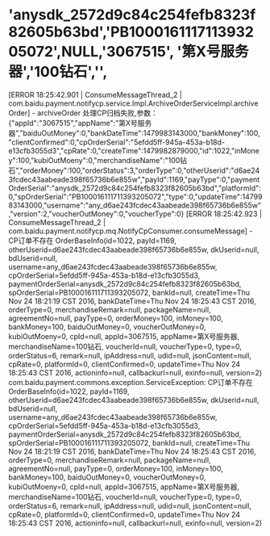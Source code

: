 # 'anysdk_2572d9c84c254fefb8323f82605b63bd','PB100016111711393205072',NULL,'3067515', '第X号服务器','100钻石','', 
[ERROR 18:25:42.901 | ConsumeMessageThread_2 | com.baidu.payment.notifycp.service.Impl.ArchiveOrderServiceImpl.archiveOrder] - archiveOrder 处理CP归档失败,参数：{"appId":"3067515","appName":"第X号服务器","baiduOutMoney":0,"bankDateTime":1479983143000,"bankMoney":100,"clientConfirmed":0,"cpOrderSerial":"5efdd5ff-945a-453a-b18d-e13cfb3055d3","cpRate":0,"createTime":1479982879000,"id":1022,"inMoney":100,"kubiOutMoeny":0,"merchandiseName":"100钻石","orderMoney":100,"orderStatus":3,"orderType":0,"otherUserid":"d6ae243fcdec43aabeade398f65736b6e855w","payId":1169,"payType":0,"paymentOrderSerial":"anysdk_2572d9c84c254fefb8323f82605b63bd","platformId":0,"spOrderSerial":"PB100016111711393205072","type":0,"updateTime":1479983143000,"username":"any_d6ae243fcdec43aabeade398f65736b6e855w","version":2,"voucherOutMoney":0,"voucherType":0}
[ERROR 18:25:42.923 | ConsumeMessageThread_2 | com.baidu.payment.notifycp.mq.NotifyCpConsumer.consumeMessage] - CP订单不存在 OrderBaseInfo(id=1022, payId=1169, otherUserid=d6ae243fcdec43aabeade398f65736b6e855w, dkUserid=null, bdUserid=null, username=any_d6ae243fcdec43aabeade398f65736b6e855w, cpOrderSerial=5efdd5ff-945a-453a-b18d-e13cfb3055d3, paymentOrderSerial=anysdk_2572d9c84c254fefb8323f82605b63bd, spOrderSerial=PB100016111711393205072, bankId=null, createTime=Thu Nov 24 18:21:19 CST 2016, bankDateTime=Thu Nov 24 18:25:43 CST 2016, orderType=0, merchandiseRemark=null, packageName=null, agreementNo=null, payType=0, orderMoney=100, inMoney=100, bankMoney=100, baiduOutMoney=0, voucherOutMoney=0, kubiOutMoeny=0, cpId=null, appId=3067515, appName=第X号服务器, merchandiseName=100钻石, voucherId=null, voucherType=0, type=0, orderStatus=6, remark=null, ipAddress=null, udid=null, jsonContent=null, cpRate=0, platformId=0, clientConfirmed=0, updateTime=Thu Nov 24 18:25:43 CST 2016, actioninfo=null, callbackurl=null, exinfo=null, version=2)
com.baidu.payment.commons.exception.ServiceException: CP订单不存在 OrderBaseInfo(id=1022, payId=1169, otherUserid=d6ae243fcdec43aabeade398f65736b6e855w, dkUserid=null, bdUserid=null, username=any_d6ae243fcdec43aabeade398f65736b6e855w, cpOrderSerial=5efdd5ff-945a-453a-b18d-e13cfb3055d3, paymentOrderSerial=anysdk_2572d9c84c254fefb8323f82605b63bd, spOrderSerial=PB100016111711393205072, bankId=null, createTime=Thu Nov 24 18:21:19 CST 2016, bankDateTime=Thu Nov 24 18:25:43 CST 2016, orderType=0, merchandiseRemark=null, packageName=null, agreementNo=null, payType=0, orderMoney=100, inMoney=100, bankMoney=100, baiduOutMoney=0, voucherOutMoney=0, kubiOutMoeny=0, cpId=null, appId=3067515, appName=第X号服务器, merchandiseName=100钻石, voucherId=null, voucherType=0, type=0, orderStatus=6, remark=null, ipAddress=null, udid=null, jsonContent=null, cpRate=0, platformId=0, clientConfirmed=0, updateTime=Thu Nov 24 18:25:43 CST 2016, actioninfo=null, callbackurl=null, exinfo=null, version=2)

